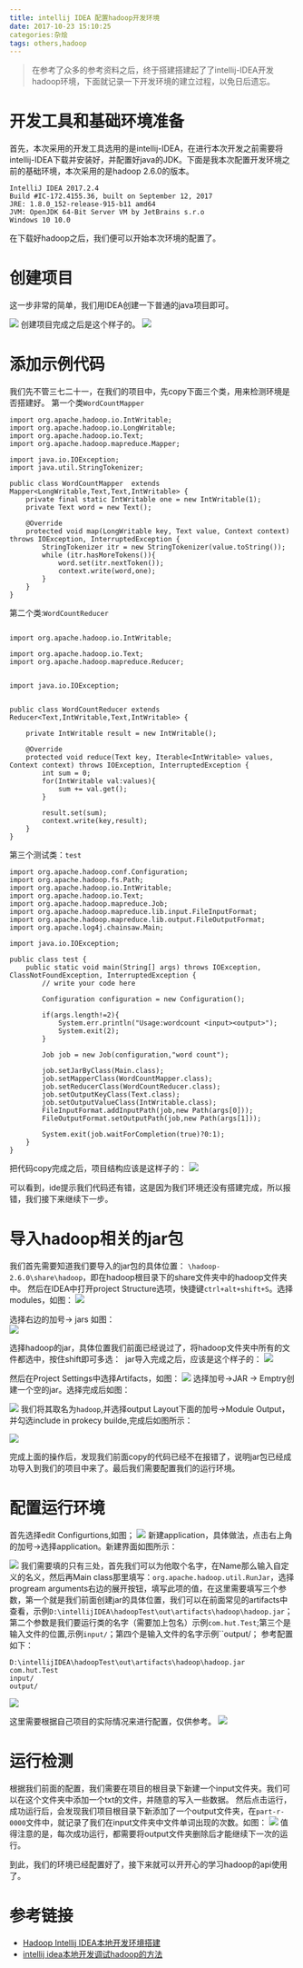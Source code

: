 ```yaml
---
title: intellij IDEA 配置hadoop开发环境
date: 2017-10-23 15:10:25
categories:杂烩 
tags: others,hadoop
---
```


> 在参考了众多的参考资料之后，终于搭建搭建起了了intellij-IDEA开发hadoop环境，下面就记录一下开发环境的建立过程，以免日后遗忘。

# 开发工具和基础环境准备
首先，本次采用的开发工具选用的是intellij-IDEA，在进行本次开发之前需要将intellij-IDEA下载并安装好，并配置好java的JDK。下面是我本次配置开发环境之前的基础环境，本次采用的是hadoop 2.6.0的版本。
```
IntelliJ IDEA 2017.2.4
Build #IC-172.4155.36, built on September 12, 2017
JRE: 1.8.0_152-release-915-b11 amd64
JVM: OpenJDK 64-Bit Server VM by JetBrains s.r.o
Windows 10 10.0
```
在下载好hadoop之后，我们便可以开始本次环境的配置了。

# 创建项目
这一步非常的简单，我们用IDEA创建一下普通的java项目即可。

![](http://ovec6nnof.bkt.clouddn.com/%E6%96%B0%E5%BB%BA%E9%A1%B9%E7%9B%AE.jpg)
创建项目完成之后是这个样子的。
![](http://ovec6nnof.bkt.clouddn.com/%E5%88%9B%E5%BB%BA%E5%AE%8C%E6%88%90.jpg)
# 添加示例代码
我们先不管三七二十一，在我们的项目中，先copy下面三个类，用来检测环境是否搭建好。
第一个类``WordCountMapper``
```
import org.apache.hadoop.io.IntWritable;
import org.apache.hadoop.io.LongWritable;
import org.apache.hadoop.io.Text;
import org.apache.hadoop.mapreduce.Mapper;

import java.io.IOException;
import java.util.StringTokenizer;

public class WordCountMapper  extends Mapper<LongWritable,Text,Text,IntWritable> {
    private final static IntWritable one = new IntWritable(1);
    private Text word = new Text();

    @Override
    protected void map(LongWritable key, Text value, Context context) throws IOException, InterruptedException {
        StringTokenizer itr = new StringTokenizer(value.toString());
        while (itr.hasMoreTokens()){
            word.set(itr.nextToken());
            context.write(word,one);
        }
    }
}

```
第二个类:``WordCountReducer ``
```

import org.apache.hadoop.io.IntWritable;

import org.apache.hadoop.io.Text;
import org.apache.hadoop.mapreduce.Reducer;


import java.io.IOException;


public class WordCountReducer extends Reducer<Text,IntWritable,Text,IntWritable> {

    private IntWritable result = new IntWritable();

    @Override
    protected void reduce(Text key, Iterable<IntWritable> values, Context context) throws IOException, InterruptedException {
        int sum = 0;
        for(IntWritable val:values){
            sum += val.get();
        }

        result.set(sum);
        context.write(key,result);
    }
}
```
第三个测试类：``test``
```
import org.apache.hadoop.conf.Configuration;
import org.apache.hadoop.fs.Path;
import org.apache.hadoop.io.IntWritable;
import org.apache.hadoop.io.Text;
import org.apache.hadoop.mapreduce.Job;
import org.apache.hadoop.mapreduce.lib.input.FileInputFormat;
import org.apache.hadoop.mapreduce.lib.output.FileOutputFormat;
import org.apache.log4j.chainsaw.Main;

import java.io.IOException;

public class test {
    public static void main(String[] args) throws IOException, ClassNotFoundException, InterruptedException {
        // write your code here

        Configuration configuration = new Configuration();

        if(args.length!=2){
            System.err.println("Usage:wordcount <input><output>");
            System.exit(2);
        }

        Job job = new Job(configuration,"word count");

        job.setJarByClass(Main.class);
        job.setMapperClass(WordCountMapper.class);
        job.setReducerClass(WordCountReducer.class);
        job.setOutputKeyClass(Text.class);
        job.setOutputValueClass(IntWritable.class);
        FileInputFormat.addInputPath(job,new Path(args[0]));
        FileOutputFormat.setOutputPath(job,new Path(args[1]));

        System.exit(job.waitForCompletion(true)?0:1);
    }
}

```
把代码copy完成之后，项目结构应该是这样子的：
![](http://ovec6nnof.bkt.clouddn.com/%E5%A4%8D%E5%88%B6%E4%BB%A3%E7%A0%81%E5%AE%8C%E6%88%90.jpg)

可以看到，ide提示我们代码还有错，这是因为我们环境还没有搭建完成，所以报错，我们接下来继续下一步。

# 导入hadoop相关的jar包
我们首先需要知道我们要导入的jar包的具体位置： ``\hadoop-2.6.0\share\hadoop``，即在hadoop根目录下的share文件夹中的hadoop文件夹中。
然后在IDEA中打开project Structure选项，快捷键``ctrl+alt+shift+S``。选择modules，如图：
![](http://ovec6nnof.bkt.clouddn.com/%E9%80%89%E6%8B%A9modules.jpg)

选择右边的加号-> jars 如图：</br>
![](http://ovec6nnof.bkt.clouddn.com/%E6%B7%BB%E5%8A%A0jar.jpg)

选择hadoop的jar，具体位置我们前面已经说过了，将hadoop文件夹中所有的文件都选中，按住shift即可多选：
![]()
jar导入完成之后，应该是这个样子的：
![](http://ovec6nnof.bkt.clouddn.com/jar%E5%AF%BC%E5%85%A5%E5%AE%8C%E6%88%90.jpg)

然后在Project Settings中选择Artifacts，如图：
![](http://ovec6nnof.bkt.clouddn.com/%E9%80%89%E6%8B%A9Artifacts.jpg)
选择加号->JAR -> Emptry创建一个空的jar。选择完成后如图：

![](http://ovec6nnof.bkt.clouddn.com/%E5%88%9B%E5%BB%BA%E6%96%B0%E7%9A%84jar.jpg)
我们将其取名为``hadoop``,并选择output Layout下面的加号->Module Output，并勾选include in prokecy builde,完成后如图所示：

![](http://ovec6nnof.bkt.clouddn.com/%E5%88%9B%E5%BB%BAjar%E5%AE%8C%E6%88%90.jpg)

完成上面的操作后，发现我们前面copy的代码已经不在报错了，说明jar包已经成功导入到我们的项目中来了。最后我们需要配置我们的运行环境。

# 配置运行环境
首先选择edit Configurtions,如图；
![](http://ovec6nnof.bkt.clouddn.com/%E9%80%89%E6%8B%A9edit%20Configuratiobns.jpg)
新建application，具体做法，点击右上角的加号->选择application。新建界面如图所示：

![](http://ovec6nnof.bkt.clouddn.com/applicatuon%E5%8F%82%E6%95%B0%E9%85%8D%E7%BD%AE.jpg)
我们需要填的只有三处，首先我们可以为他取个名字，在Name那么输入自定义的名义，然后再Main class那里填写：``org.apache.hadoop.util.RunJar``，选择progream arguments右边的展开按钮，填写此项的值，在这里需要填写三个参数，第一个就是我们前面创建jar的具体位置，我们可以在前面常见的artifacts中查看，示例``D:\intellijIDEA\hadoopTest\out\artifacts\hadoop\hadoop.jar``；第二个参数是我们要运行类的名字（需要加上包名）示例``com.hut.Test``;第三个是输入文件的位置,示例``input/``；第四个是输入文件的名字示例``output/；
参考配置如下：
```
D:\intellijIDEA\hadoopTest\out\artifacts\hadoop\hadoop.jar
com.hut.Test
input/
output/
```
![](http://ovec6nnof.bkt.clouddn.com/program%20agrumets%E5%8F%82%E6%95%B0%E5%80%BC.jpg)

这里需要根据自己项目的实际情况来进行配置，仅供参考。
![](http://ovec6nnof.bkt.clouddn.com/%E9%85%8D%E7%BD%AE%E5%AE%8C%E6%88%90.jpg)


# 运行检测
根据我们前面的配置，我们需要在项目的根目录下新建一个input文件夹。我们可以在这个文件夹中添加一个txt的文件，并随意的写入一些数据。
然后点击运行，成功运行后，会发现我们项目根目录下新添加了一个output文件夹，在``part-r-0000``文件中，就记录了我们在input文件夹中文件单词出现的次数。如图：
![](http://ovec6nnof.bkt.clouddn.com/%E6%88%90%E5%8A%9F%E8%BF%90%E8%A1%8C~.jpg)
值得注意的是，每次成功运行，都需要将output文件夹删除后才能继续下一次的运行。

到此，我们的环境已经配置好了，接下来就可以开开心的学习hadoop的api使用了。

# 参考链接
* [Hadoop Intellij IDEA本地开发环境搭建](http://blog.csdn.net/u010171031/article/details/53024516)
* [intellij idea本地开发调试hadoop的方法](http://blog.csdn.net/duhe2665991640/article/details/60468966)

